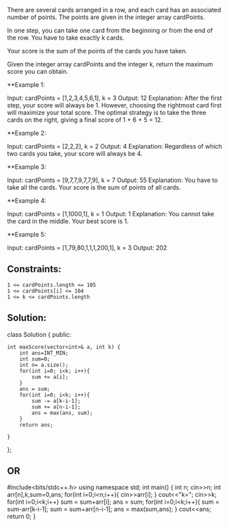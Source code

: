 There are several cards arranged in a row, and each card has an associated number of points. The points are given in the integer array cardPoints.

In one step, you can take one card from the beginning or from the end of the row. You have to take exactly k cards.

Your score is the sum of the points of the cards you have taken.

Given the integer array cardPoints and the integer k, return the maximum score you can obtain.

 

**Example 1:

Input: cardPoints = [1,2,3,4,5,6,1], k = 3
Output: 12
Explanation: After the first step, your score will always be 1. However, choosing the rightmost card first will maximize your total score. The optimal strategy is to take the three cards on the right, giving a final score of 1 + 6 + 5 = 12.

**Example 2:

Input: cardPoints = [2,2,2], k = 2
Output: 4
Explanation: Regardless of which two cards you take, your score will always be 4.

**Example 3:

Input: cardPoints = [9,7,7,9,7,7,9], k = 7
Output: 55
Explanation: You have to take all the cards. Your score is the sum of points of all cards.

**Example 4:

Input: cardPoints = [1,1000,1], k = 1
Output: 1
Explanation: You cannot take the card in the middle. Your best score is 1. 

**Example 5:

Input: cardPoints = [1,79,80,1,1,1,200,1], k = 3
Output: 202

 

Constraints:
----

    1 <= cardPoints.length <= 105
    1 <= cardPoints[i] <= 104
    1 <= k <= cardPoints.length

Solution:
-----

class Solution {
public:

    int maxScore(vector<int>& a, int k) {
        int ans=INT_MIN;
        int sum=0;
        int n= a.size();
        for(int i=0; i<k; i++){
            sum += a[i];
        }
        ans = sum;
        for(int i=0; i<k; i++){
            sum -= a[k-i-1];
            sum += a[n-i-1];
            ans = max(ans, sum);
        }
        return ans;
        
    }
   };
   
   OR
   ---
   #include<bits/stdc++.h>
using namespace std;
int main()
{
    int n;
    cin>>n;
    int arr[n],k,sum=0,ans;
    for(int i=0;i<n;i++){
        cin>>arr[i];
    }
    cout<<"k=";
    cin>>k;
    for(int i=0;i<k;i++)
        sum = sum+arr[i];
    ans = sum;
    for(int i=0;i<k;i++){
        sum = sum-arr[k-i-1];
        sum = sum+arr[n-i-1];
        ans = max(sum,ans);
    }
    cout<<ans;
    return 0;
}
